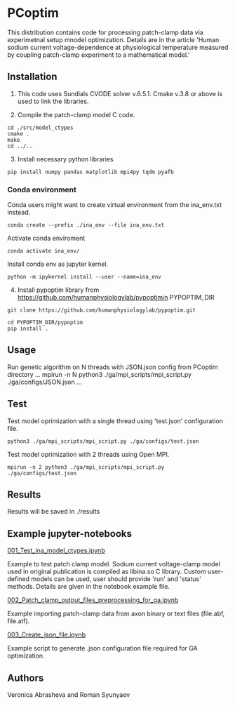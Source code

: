 # PCoptim

This distribution contains code for processing patch-clamp data via experimetnal setup mnodel optimization. Details are in the article 'Human sodium current voltage-dependence at physiological temperature measured by coupling patch-clamp experiment to a mathematical model.'

## Installation

1. This code uses Sundials CVODE solver v.6.5.1. Cmake v.3.8 or above is used to link the libraries.

2. Compile the patch-clamp model C code. 
```
cd ./src/model_ctypes
cmake .
make
cd ../..
````

3. Install necessary python libraries
```
pip install numpy pandas matplotlib mpi4py tqdm pyafb
```
### Conda environment
Conda users might want to create virtual environment from the ina_env.txt instead.
```
conda create --prefix ./ina_env --file ina_env.txt
```

Activate conda enviroment

```
conda activate ina_env/
```
Install conda env as jupyter kernel.
```
python -m ipykernel install --user --name=ina_env
```

4. Install pypoptim library from https://github.com/humanphysiologylab/pypoptimin PYPOPTIM_DIR

```
git clone https://github.com/humanphysiologylab/pypoptim.git
```


    cd PYPOPTIM_DIR/pypoptim
    pip install .

## Usage
Run genetic algorithm on N threads with JSON.json config from PCoptim directory
...
mpirun -n N python3 ./ga/mpi_scripts/mpi_script.py ./ga/configs/JSON.json
...
## Test
Test model oprimization with a single thread using 'test.json' configuration file.
```
python3 ./ga/mpi_scripts/mpi_script.py ./ga/configs/test.json 
```
Test model oprimization with 2 threads using  Open MPI.
```
mpirun -n 2 python3 ./ga/mpi_scripts/mpi_script.py ./ga/configs/test.json 
```

## Results
Results will be saved  in ./results

## Example jupyter-notebooks
[001_Test_ina_model_ctypes.ipynb](./notebooks/001_Test_ina_model_ctypes.ipynb)

Example to test patch clamp model. Sodium current voltage-clamp model used in original publication is compiled as libina.so C library. Custom user-defined models can be used, user should provide 'run' and 'status' methods. Details are given in the notebook example file.

[002_Patch_clamp_output_files_preprocessing_for_ga.ipynb](./notebooks/002_Patch_clamp_output_files_preprocessing_for_ga.ipynb)

Example importing patch-clamp data from axon binary or text files (file.abf, file.atf).

[003_Create_json_file.ipynb](./notebooks/003_Create_json_file.ipynb)

Example script to generate .json configuration file required for GA optimization.


## Authors
Veronica Abrasheva and Roman Syunyaev
